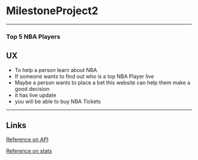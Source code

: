 # MilestoneProject2
---
### Top 5 NBA Players

## UX

* To help a person learn about NBA
* If someone wants to find out who is a top NBA Player live
* Maybe a person wants to place a bet this website can help them make a good decision
* it has live update
* you will be able to buy NBA Tickets
---
## Links

[Reference on API](https://documenter.getpostman.com/view/24232555/2s93shzpR3?ref=apilist.fun#941df14e-8d1c-4a02-8c2d-a003dbe2a03b)

[Reference on stats](https://www.vbetnews.com/news/top-10-nba-players-of-2022-2023-season)
